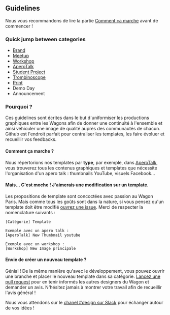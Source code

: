 ## Guidelines

Nous vous recommandons de lire la partie [Comment ça marche](https://github.com/lewagon/design/tree/master/guidelines#comment-ça-marche) avant de commencer !

### Quick jump between categories

- [Brand](https://github.com/lewagon/design/tree/master/guidelines/brand)
- [Meetup](https://github.com/lewagon/design/tree/master/guidelines/meetup)
- [Workshop](https://github.com/lewagon/design/tree/master/guidelines/workshop)
- [AperoTalk](https://github.com/lewagon/design/tree/master/guidelines/aperotalk)
- [Student Project](https://github.com/lewagon/design/tree/master/guidelines/student_project)
- [Trombinoscope](https://github.com/lewagon/design/tree/master/guidelines/trombinoscope)
- [Print](https://github.com/lewagon/design/tree/master/guidelines/print)
- Demo Day
- Announcement


### Pourquoi ?

Ces guidelines sont écrites dans le but d'uniformiser les productions graphiques entre les Wagons afin de donner une continuité à l'ensemble et ainsi véhiculer une image de qualité auprès des communautés de chacun. Github est l'endroit parfait pour centraliser les templates, les faire évoluer et recueillir vos feedbacks.

#### Comment ça marche ?

Nous répertorions nos templates par **type**, par exemple, dans [AperoTalk](https://github.com/lewagon/design/tree/master/guidelines/aperotalk), vous trouverez tous les contenus graphiques et templates que nécessite l'organisation d'un apero talk : thumbnails YouTube, visuels Facebook...

#### Mais... C'est moche ! J'aimerais une modification sur un template.

Les propositions de template sont concoctées avec passion au Wagon Paris. Mais comme tous les goûts sont dans la nature, si vous pensez qu'un template doit être modifié [ouvrez une issue](https://github.com/lewagon/design/issues/new). Merci de respecter la nomenclature suivants :

```
[Catégorie] Template

Exemple avec un apero talk :
[AperoTalk] New Thumbnail youtube

Exemple avec un workshop :
[Workshop] New Image principale
```

#### Envie de créer un nouveau template ?

Génial ! De la même manière qu'avec le développement, vous pouvez ouvrir une branche et placer le nouveau template dans sa catégorie. [Lancez une pull request](https://github.com/lewagon/design/issues/new) pour en tenir informés les autres designers du Wagon et demander un avis. N'hésitez jamais à montrer votre travail afin de recueillir l'avis général !

Nous vous attendons sur le [chanel #design sur Slack](https://teamwagon.slack.com/messages/design) pour échanger autour de vos idées !